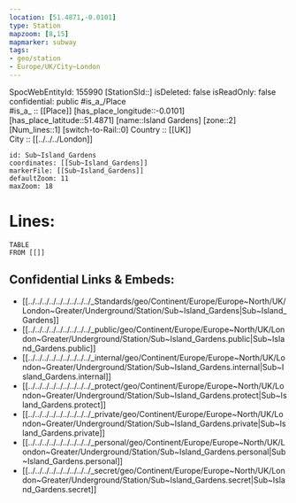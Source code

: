 ```yaml
---
location: [51.4871,-0.0101] 
type: Station 
mapzoom: [8,15] 
mapmarker: subway 
tags:
- geo/station
- Europe/UK/City~London
---
```

SpocWebEntityId: 155990
[StationSId::] 
isDeleted: false
isReadOnly: false
confidential: public
#is_a_/Place  
#is_a_ :: [[Place]] 
[has_place_longitude::-0.0101] 
[has_place_latitude::51.4871] 
[name::Island Gardens] 
[zone::2] 
[Num_lines::1] 
[switch-to-Rail::0] 
Country :: [[UK]]  
City :: [[../../../London]]  


```leaflet
id: Sub~Island_Gardens
coordinates: [[Sub~Island_Gardens]] 
markerFile: [[Sub~Island_Gardens]] 
defaultZoom: 11 
maxZoom: 18
```


# Lines: 
```dataview
TABLE 
FROM [[]] 
```

## Confidential Links & Embeds: 
- [[../../../../../../../../../_Standards/geo/Continent/Europe/Europe~North/UK/London~Greater/Underground/Station/Sub~Island_Gardens|Sub~Island_Gardens]] 
- [[../../../../../../../../../_public/geo/Continent/Europe/Europe~North/UK/London~Greater/Underground/Station/Sub~Island_Gardens.public|Sub~Island_Gardens.public]] 
- [[../../../../../../../../../_internal/geo/Continent/Europe/Europe~North/UK/London~Greater/Underground/Station/Sub~Island_Gardens.internal|Sub~Island_Gardens.internal]] 
- [[../../../../../../../../../_protect/geo/Continent/Europe/Europe~North/UK/London~Greater/Underground/Station/Sub~Island_Gardens.protect|Sub~Island_Gardens.protect]] 
- [[../../../../../../../../../_private/geo/Continent/Europe/Europe~North/UK/London~Greater/Underground/Station/Sub~Island_Gardens.private|Sub~Island_Gardens.private]] 
- [[../../../../../../../../../_personal/geo/Continent/Europe/Europe~North/UK/London~Greater/Underground/Station/Sub~Island_Gardens.personal|Sub~Island_Gardens.personal]] 
- [[../../../../../../../../../_secret/geo/Continent/Europe/Europe~North/UK/London~Greater/Underground/Station/Sub~Island_Gardens.secret|Sub~Island_Gardens.secret]] 
